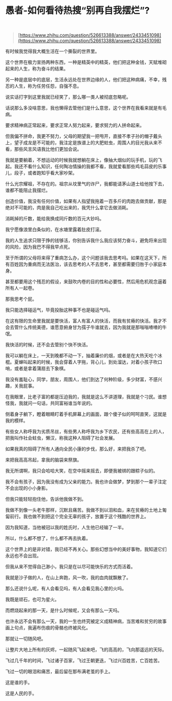 # 愚者-如何看待热搜“别再自我摆烂”?
​​
> [https://www.zhihu.com/question/526613388/answer/2433451098](https://www.zhihu.com/question/526613388/answer/2433451098)

有时候我觉得我大概生活在一个撕裂的世界里。

这个世界在极力宣扬两种东西，一种是精英中的精英，他们把这种金钱，天赋堆砌起来的人生，称为奋斗的结果。

另一种是底层中的底层，生活永远处在世界边缘的人，他们把这种病痛，不幸，残忍的人生，称为任劳任怨，自强不息。

说实话打字到这里我就已经笑了，那么哪一类人被彻底忽略呢。

话说那么多没啥意思，我也懒得去管他们是什么意思，这个世界在我看来就是有毛病。

要求精神病正常起来，要求正常人努力起来，要求努力的人拼命起来。

但我偏不拼命，我更不努力，父母的期望我一把甩开，直接不孝子孙的帽子戴头上，望子成龙是不可能的，我注定是族谱上的大肥蛀虫，周围人的目光我从来不看，那些风言风语我比他们更加会说。

我就是要躺着，不想运动的时候我就想躺在床上，像抽大烟似的玩手机，玩的飞起。我还不看什么知识，任何陶冶情操的我都不看，我就爱看那些鸡毛蒜皮的乐事儿，段子，或者跑知乎看大家吵架。

什么光宗耀祖，不存在的。祖宗从坟里气的诈尸，我都能请茅山道士给他按下去，谁都不能阻止我摆烂。

创造价值，我没有任何价值，如果有人指望我拖着一百多斤的肉跑去做贡献，那是绝对不可能的，肉是我自己吃出来的，我凭什么拿它去做消耗。

消耗掉的斤数，能给我换成同斤数的百元大钞吗。

我宁愿像浪里白条似的，在水塘里露着肚皮打滚。

我的人生追求只限于挣的钱够活，你别告诉我什么我应该努力奋斗，避免将来出现的风险，因为我巴不得我早点死。

至于所谓的父母将来得了重病怎么办，这个问题该我去思考吗。如果在这天下，所有百姓因为重病而无法医治，该去思考的人不去思考，甚至都需要归咎于小家庭本身。

甚至都要用这个残忍的假设，来鼓吹内卷的目的性和必要性，然后用危机观念逼着所有人一起卷。

那我思考个屁。

我只能选择碰运气，毕竟投胎这种事不也是碰运气吗。

在这有限的生命里我就是要快活，富人有富人的快活，而我有贫瘠的快活。我才不会去管什么传统美德，谁愿意俯身甘为孺子牛谁就去，因为我就是那嗡嗡喳喳的牛氓。

我快活的时候，还不会去管别个快不快活。

我可以躺在床上，一天到晚都不动一下，抽着廉价的烟，或者是在大热天吃个冰棍。夏蝉叫起来的时候，我会穿着人字拖，背心儿，到处溜达，对着小孩子吹口哨，或者是拿着蒲扇去下象棋。

我没有羞耻心，同学，朋友，周围人，他们到达了何种阶级，多少财富，不感兴趣，关我屁事。

在我眼里，比老子富的都是压迫我的，我就是这么不讲道理，我就是个刁民。谁想怪我，我就问一句话，共同富裕谁当年说的。

侧着身子躺下，瞪着眼睛盯着手机屏幕上的画面，跟个傻子似的呵呵直笑，这就是我的模样。

有些女人称呼我为劣质吊丝，有些男人称呼我为乡下农民，还有些高高在上的人，把我叫作社会蛀虫，懒汉，称我这种人阻碍了社会发展。

如果我真的阻碍了所有人通向全民小康的步伐，那么好，来把我杀了吧。

来把我高高吊起，拿我的脑袋来祭旗。

我无所谓啊，我只会哈哈大笑，在空中摇来摇去，即便我被绑的跟粽子似的。

我不会有孩子，因为我没有成为父亲的能力。我也许会做梦，梦到那个一辈子注定不会出现的小小身影。

但我只能轻轻抱住他，告诉他我做不到。

我做不到像一头老牛那样，沉默且痛苦。我做不到以泪和血，来在贫瘠的土地上匍匐前行。我也做不到把这个完全无辜的孩子，放置于这个残酷的世界上。

因为我知道，当他被冠以我的姓氏时，人生他已经输了一半。

所以，什么都不想了，什么都不再去执着。

这个世界上的是非对错，我已经不再关心。那些幻想当中的美好事物，我知道它们永远也不会出现。

但我从来不觉得自己渺小，我只是在以尽可能快乐的方式而活着。

我就是沙子做的人，在山上奔跑，风一吹，我的血肉就飘散了。

那么还说什么呢，有人会看见吗，有人会看见我心里的火吗。

我既是顽石，也可为星火。

而燃烧起来的那一天，是什么时候呢，又会有那么一天吗。

也许永远不会有那么一天，我的一生也终究被定义成精神病，当苦难和贫穷的故事画上句点，我遍布伤痕的骨骼也终被风化。

那就让一切随风吧。

让整片大地上所有的灰烬，一起随风飞起来吧，飞的高高的，飞向那遥远的天际。

飞过几千年的时间，飞过诸子百家，飞过王朝更迭，飞过兴百姓苦，亡百姓苦。

飞过一切的眼泪和痛苦，最后留在那布满老茧的手上。

这是谁的手。

这是人民的手。